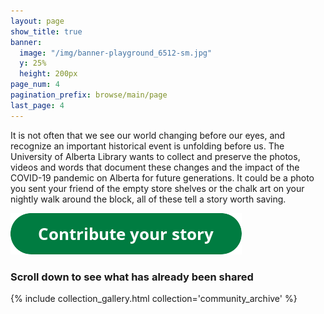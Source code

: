 ```yaml
---
layout: page
show_title: true
banner:
  image: "/img/banner-playground_6512-sm.jpg"
  y: 25%
  height: 200px
page_num: 4
pagination_prefix: browse/main/page
last_page: 4
---
```


It is not often that we see our world changing before our eyes, and recognize an important historical event is unfolding before us. The University of Alberta Library wants to collect and preserve the photos, videos and words that document these changes and the impact of the COVID-19 pandemic on Alberta for future generations. It could be a photo you sent your friend of the empty store shelves or the chalk art on your nightly walk around the block, all of these tell a story worth saving.

<a href="https://forms.gle/X2KGaEPSj9VYGPEo8"><img src="img/button_contribute-your-story.png" alt="Contribute your story here"></a>
### Scroll down to see what has already been shared
{% include collection_gallery.html collection='community_archive' %}
